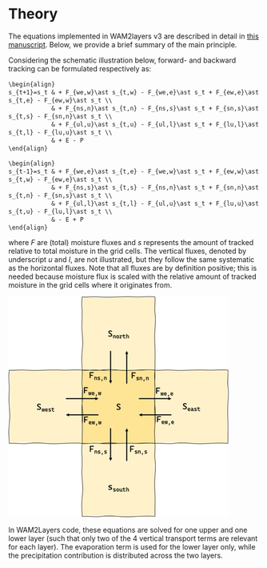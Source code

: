 # Theory

The equations implemented in WAM2layers v3 are described in detail in [this manuscript](https://doi.org/10.5194/egusphere-2024-3401). Below, we provide a brief summary of the main principle.

Considering the schematic illustration below, forward- and backward tracking can
be formulated respectively as:

```{math}
\begin{align}
s_{t+1}=s_t & + F_{we,w}\ast s_{t,w} - F_{we,e}\ast s_t + F_{ew,e}\ast s_{t,e} - F_{ew,w}\ast s_t \\
            & + F_{ns,n}\ast s_{t,n} - F_{ns,s}\ast s_t + F_{sn,s}\ast s_{t,s} - F_{sn,n}\ast s_t \\
            & + F_{ul,u}\ast s_{t,u} - F_{ul,l}\ast s_t + F_{lu,l}\ast s_{t,l} - F_{lu,u}\ast s_t \\
            & + E - P
\end{align}
```

```{math}
\begin{align}
s_{t-1}=s_t & + F_{we,e}\ast s_{t,e} - F_{we,w}\ast s_t + F_{ew,w}\ast s_{t,w} - F_{ew,e}\ast s_t \\
            & + F_{ns,s}\ast s_{t,s} - F_{ns,n}\ast s_t + F_{sn,n}\ast s_{t,n} - F_{sn,s}\ast s_t \\
            & + F_{ul,l}\ast s_{t,l} - F_{ul,u}\ast s_t + F_{lu,u}\ast s_{t,u} - F_{lu,l}\ast s_t \\
            & - E + P
\end{align}
```

where $F$ are (total) moisture fluxes and $s$ represents the amount
of tracked relative to total moisture in the grid cells. The vertical fluxes,
denoted by underscript $u$ and $l$, are not illustrated, but they
follow the same systematic as the horizontal fluxes. Note that all fluxes are by
definition positive; this is needed because moisture flux is scaled with the
relative amount of tracked moisture in the grid cells where it originates from.

![Illustration of discretization scheme](_static/illustration_horizontal_fluxes.png)

In WAM2Layers code, these equations are solved for one upper and one lower layer
(such that only two of the 4 vertical transport terms are relevant for each
layer). The evaporation term is used for the lower layer only, while the
precipitation contribution is distributed across the two layers.
